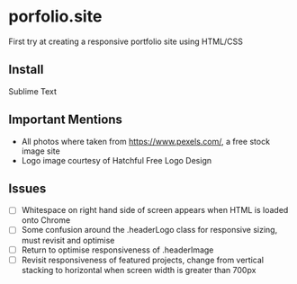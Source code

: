# porfolio.site
First try at creating a responsive portfolio site using HTML/CSS

## Install
Sublime Text

## Important Mentions
- All photos where taken from https://www.pexels.com/, a free stock image site
- Logo image courtesy of Hatchful Free Logo Design

## Issues
- [ ] Whitespace on right hand side of screen appears when HTML is loaded onto Chrome
- [ ] Some confusion around the .headerLogo class for responsive sizing, must revisit and optimise 
- [ ] Return to optimise responsiveness of .headerImage 
- [ ] Revisit responsiveness of featured projects, change from vertical stacking to horizontal when screen width is greater than 700px
